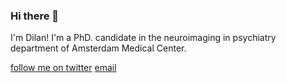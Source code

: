 ### Hi there 👋

I'm Dilan! I'm a PhD. candidate in the neuroimaging in psychiatry department of Amsterdam Medical Center.  

[follow me on twitter](https://twitter.com/yucelled)
[email](yuceldilan@gmail.com)

